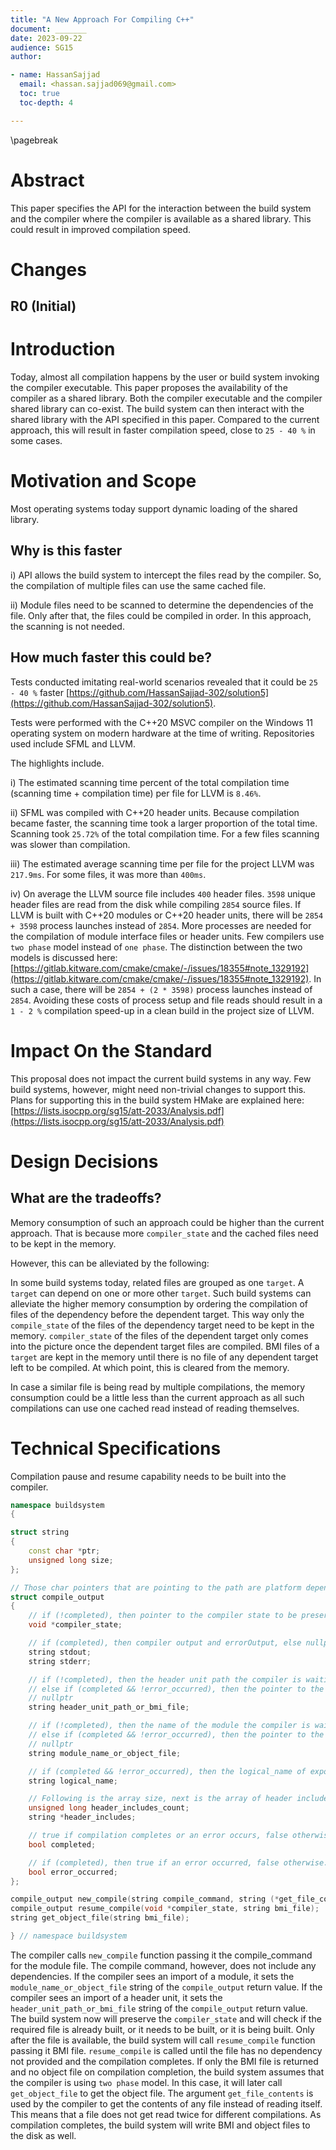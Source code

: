 ```yaml
---
title: "A New Approach For Compiling C++"
document: _______
date: 2023-09-22
audience: SG15
author:

- name: HassanSajjad
  email: <hassan.sajjad069@gmail.com>
  toc: true
  toc-depth: 4

---
```


\pagebreak

# Abstract

This paper specifies the API for the interaction between the build system
and the compiler where the compiler is available as a shared library.
This could result in improved compilation speed.

# Changes

## R0 (Initial)

# Introduction

Today, almost all compilation happens by the user or build system invoking the
compiler executable.
This paper proposes the availability of the compiler as a shared library.
Both the compiler executable and the compiler shared library can co-exist.
The build system can then interact with the shared library with the API specified
in this paper.
Compared to the current approach, this will result in faster compilation speed,
close to ```25 - 40 %``` in some cases.

# Motivation and Scope

Most operating systems today support dynamic loading of the shared library.

## Why is this faster

i) API allows the build system to intercept the files read by the compiler.
So, the compilation of multiple files can use the same cached file.

ii) Module files need to be scanned to determine the dependencies of the file.
Only after that, the files could be compiled in order.
In this approach, the scanning is not needed.

## How much faster this could be?

Tests conducted imitating real-world scenarios revealed that it could be ```25 - 40 %``` faster
[https://github.com/HassanSajjad-302/solution5](https://github.com/HassanSajjad-302/solution5).

Tests were performed with the C++20 MSVC compiler on the Windows 11 operating system on modern
hardware at the time of writing.
Repositories used include SFML and LLVM.

The highlights include.

i) The estimated scanning time percent of the total compilation time
(scanning time + compilation time) per file for LLVM is ```8.46%```.

ii) SFML was compiled with C++20 header units.
Because compilation became faster, the scanning time took a larger proportion of the total time.
Scanning took ```25.72%``` of the total compilation time.
For a few files scanning was slower than compilation.

iii) The estimated average scanning time per file for the project LLVM was ```217.9ms```.
For some files, it was more than ```400ms```.

iv) On average the LLVM source file includes ```400``` header files.
```3598``` unique header files are read from the disk while compiling ```2854```
source files.
If LLVM is built with C++20 modules or C++20 header units,
there will be ```2854 + 3598``` process launches instead of ```2854```.
More processes are needed for the compilation of module interface files or header units.
Few compilers use ```two phase``` model instead of ```one phase```.
The distinction between the two models is discussed here:
[https://gitlab.kitware.com/cmake/cmake/-/issues/18355#note_1329192](https://gitlab.kitware.com/cmake/cmake/-/issues/18355#note_1329192).
In such a case, there will be ```2854 + (2 * 3598)``` process launches
instead of ```2854```.
Avoiding these costs of process setup and file reads should result in a ```1 - 2 %```
compilation speed-up in a clean build in the project size of LLVM.

# Impact On the Standard

This proposal does not impact the current build systems in any way.
Few build systems, however, might need non-trivial changes to support this.
Plans for supporting this in the build system HMake are explained here:
[https://lists.isocpp.org/sg15/att-2033/Analysis.pdf](https://lists.isocpp.org/sg15/att-2033/Analysis.pdf)

# Design Decisions

## What are the tradeoffs?

Memory consumption of such an approach could be higher than the current approach.
That is because more ```compiler_state``` and the cached files need to be kept in the memory.

However, this can be alleviated by the following:

In some build systems today, related files are grouped as one ```target```.
A ```target``` can depend on one or more other ```target```.
Such build systems can alleviate the higher memory consumption by ordering the
compilation of files of the dependency before the dependent target.
This way only the ```compile_state``` of the files of the dependency target need to be kept
in the memory.
```compiler_state``` of the files of the dependent target only comes into the picture once
the dependent target files are compiled.
BMI files of a ```target``` are kept in the memory until there is no file of any dependent
target left to be compiled. At which point, this is cleared from the memory.

In case a similar file is being read by multiple compilations,
the memory consumption could be a little less than the current approach
as all such compilations can use one cached read instead of reading themselves.

# Technical Specifications

Compilation pause and resume capability needs to be built into the compiler.

```cpp
namespace buildsystem
{

struct string
{
    const char *ptr;
    unsigned long size;
};

// Those char pointers that are pointing to the path are platform dependent i.e. whcar_t* in-case of Windows
struct compile_output
{
    // if (!completed), then pointer to the compiler state to be preserved by the build system, else nullptr
    void *compiler_state;

    // if (completed), then compiler output and errorOutput, else nullptr
    string stdout;
    string stderr;

    // if (!completed), then the header unit path the compiler is waiting on if any,
    // else if (completed && !error_occurred), then the pointer to the returned bmi_file if any, else
    // nullptr
    string header_unit_path_or_bmi_file;

    // if (!completed), then the name of the module the compiler is waiting on if any,
    // else if (completed && !error_occurred), then the pointer to the returned objectFile if any, else
    // nullptr
    string module_name_or_object_file;

    // if (completed && !error_occurred), then the logical_name of exported module if any.
    string logical_name;

    // Following is the array size, next is the array of header includes.
    unsigned long header_includes_count;
    string *header_includes;

    // true if compilation completes or an error occurs, false otherwise
    bool completed;

    // if (completed), then true if an error occurred, false otherwise.
    bool error_occurred;
};

compile_output new_compile(string compile_command, string (*get_file_contents)(string file_path));
compile_output resume_compile(void *compiler_state, string bmi_file);
string get_object_file(string bmi_file);

} // namespace buildsystem
```

The compiler calls ```new_compile``` function passing it the
compile_command for the module file.
The compile command, however, does not include any dependencies.
If the compiler sees an import of a module, it sets the ```module_name_or_object_file``` string
of the ```compile_output``` return value.
If the compiler sees an import of a header unit, it sets the ```header_unit_path_or_bmi_file``` string
of the ```compile_output``` return value.
The build system now will preserve the ```compiler_state``` and
will check if the required file is already built, or it needs to be built, or it is being built.
Only after the file is available,
the build system will call ```resume_compile``` function passing it BMI file.
```resume_compile``` is called until the file has no dependency not provided and the compilation
completes.
If only the BMI file is returned and no object file on compilation completion,
the build system assumes that the compiler is using ```two phase``` model.
In this case, it will later call ```get_object_file``` to get the object file.
The argument ```get_file_contents``` is used by the compiler to get the contents of any file
instead of reading itself.
This means that a file does not get read twice for different compilations.
As compilation completes, the build system will write BMI and object files to the disk as well.
